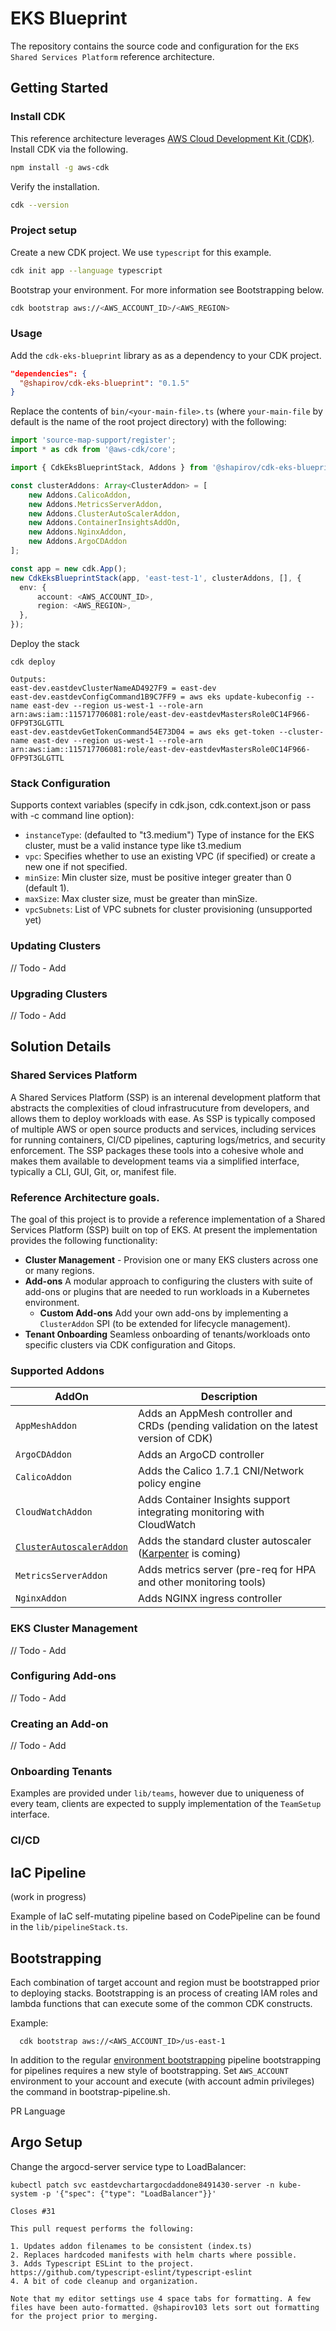 # EKS Blueprint

The repository contains the source code and configuration for the `EKS Shared Services Platform` reference architecture. 

## Getting Started 

### Install CDK 

This reference architecture leverages [AWS Cloud Development Kit (CDK)](https://aws.amazon.com/cdk/). Install CDK via the following.

```bash
npm install -g aws-cdk
```

Verify the installation.

```bash
cdk --version
```

### Project setup

Create a new CDK project. We use `typescript` for this example. 

```bash
cdk init app --language typescript
```

Bootstrap your environment. For more information see Bootstrapping below.  

```bash
cdk bootstrap aws://<AWS_ACCOUNT_ID>/<AWS_REGION>
```

### Usage

Add the `cdk-eks-blueprint` library as as a dependency to your CDK project. 

```json
"dependencies": {
  "@shapirov/cdk-eks-blueprint": "0.1.5"
}
```

Replace the contents of `bin/<your-main-file>.ts` (where `your-main-file` by default is the name of the root project directory) with the following:

```typescript
import 'source-map-support/register';
import * as cdk from '@aws-cdk/core';

import { CdkEksBlueprintStack, Addons } from '@shapirov/cdk-eks-blueprint';

const clusterAddons: Array<ClusterAddon> = [
    new Addons.CalicoAddon,
    new Addons.MetricsServerAddon,
    new Addons.ClusterAutoScalerAddon,
    new Addons.ContainerInsightsAddOn,
    new Addons.NginxAddon,
    new Addons.ArgoCDAddon
];

const app = new cdk.App();
new CdkEksBlueprintStack(app, 'east-test-1', clusterAddons, [], {
  env: {
      account: <AWS_ACCOUNT_ID>,
      region: <AWS_REGION>,
  },
});
```

Deploy the stack 

```
cdk deploy
```

```
Outputs:
east-dev.eastdevClusterNameAD4927F9 = east-dev
east-dev.eastdevConfigCommand1B9C7FF9 = aws eks update-kubeconfig --name east-dev --region us-west-1 --role-arn arn:aws:iam::115717706081:role/east-dev-eastdevMastersRole0C14F966-OFP9T3GLGTTL
east-dev.eastdevGetTokenCommand54E73D04 = aws eks get-token --cluster-name east-dev --region us-west-1 --role-arn arn:aws:iam::115717706081:role/east-dev-eastdevMastersRole0C14F966-OFP9T3GLGTTL
```

### Stack Configuration

Supports context variables (specify in cdk.json, cdk.context.json or pass with -c command line option):

- `instanceType`: (defaulted to "t3.medium") Type of instance for the EKS cluster, must be a valid instance type like t3.medium
- `vpc`: Specifies whether to use an existing VPC (if specified) or create a new one if not specified.
- `minSize`: Min cluster size, must be positive integer greater than 0 (default 1).
- `maxSize`: Max cluster size, must be greater than minSize.
- `vpcSubnets`: List of VPC subnets for cluster provisioning (unsupported yet)

### Updating Clusters

// Todo - Add

### Upgrading Clusters

// Todo - Add

## Solution Details

### Shared Services Platform

A Shared Services Platform (SSP) is an interenal development platform that abstracts the complexities of cloud infrastrucuture from developers, and allows them to deploy workloads with ease. As SSP is typically composed of multiple AWS or open source products and services, including services for running containers, CI/CD pipelines, capturing logs/metrics, and security enforcement. The SSP packages these tools into a cohesive whole and makes them available to development teams via a simplified interface, typically a CLI, GUI, Git, or, manifest file. 

### Reference Architecture goals.

The goal of this project is to provide a reference implementation of a Shared Services Platform (SSP) built on top of EKS. At present the implementation provides the following functionality:

  * **Cluster Management** - Provision one or many EKS clusters across one or many regions.
  * **Add-ons** A modular approach to configuring the clusters with suite of add-ons or plugins that are needed to run workloads in a Kubernetes environment. 
    * **Custom Add-ons** Add your own add-ons by implementing a `ClusterAddon` SPI (to be extended for lifecycle management). 
  * **Tenant Onboarding** Seamless onboarding of tenants/workloads onto specific clusters via CDK configuration and Gitops.

### Supported Addons

| AddOn             | Description                                                                       |
|-------------------|-----------------------------------------------------------------------------------|
| `AppMeshAddon`           | Adds an AppMesh controller and CRDs (pending validation on the latest version of CDK) |
| `ArgoCDAddon`            | Adds an ArgoCD controller |
| `CalicoAddon`            | Adds the Calico 1.7.1 CNI/Network policy engine |
| `CloudWatchAddon`        | Adds Container Insights support integrating monitoring with CloudWatch |
| [`ClusterAutoscalerAddon`](./docs/addons/cluster-autoscaler.md) | Adds the standard cluster autoscaler ([Karpenter](https://github.com/awslabs/karpenter) is coming)|
| `MetricsServerAddon`| Adds metrics server (pre-req for HPA and other monitoring tools)|
| `NginxAddon`        | Adds NGINX ingress controller |

### EKS Cluster Management 

// Todo - Add

### Configuring Add-ons 

// Todo - Add

### Creating an Add-on

// Todo - Add

### Onboarding Tenants

Examples are provided under `lib/teams`, however due to uniqueness of every team, clients are expected to supply implementation of the `TeamSetup` interface.

### CI/CD

## IaC Pipeline

(work in progress)

Example of IaC self-mutating pipeline based on CodePipeline can be found in the `lib/pipelineStack.ts`.

## Bootstrapping

Each combination of target account and region must be bootstrapped prior to deploying stacks.
Bootstrapping is an process of creating IAM roles and lambda functions that can execute some of the common CDK constructs.

Example: 
```   
  cdk bootstrap aws://<AWS_ACCOUNT_ID>/us-east-1
```
In addition to the regular [environment bootstrapping](https://docs.aws.amazon.com/cdk/latest/guide/bootstrapping.html) pipeline bootstrapping for pipelines requires a new style of bootstrapping. Set `AWS_ACCOUNT` environment to your account and execute (with account admin privileges) the command in bootstrap-pipeline.sh.  

PR Language 

## Argo Setup

Change the argocd-server service type to LoadBalancer:

```
kubectl patch svc eastdevchartargocdaddone8491430-server -n kube-system -p '{"spec": {"type": "LoadBalancer"}}'
```

```
Closes #31 

This pull request performs the following:

1. Updates addon filenames to be consistent (index.ts)
2. Replaces hardcoded manifests with helm charts where possible. 
3. Adds Typescript ESLint to the project. https://github.com/typescript-eslint/typescript-eslint
4. A bit of code cleanup and organization.

Note that my editor settings use 4 space tabs for formatting. A few files have been auto-formatted. @shapirov103 lets sort out formatting for the project prior to merging. 
```